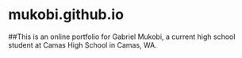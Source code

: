 # mukobi.github.io

##This is an online portfolio for Gabriel Mukobi, a current high school student at Camas High School in Camas, WA.
